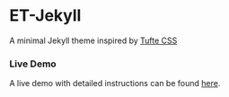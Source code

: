# ET-Jekyll

A minimal Jekyll theme inspired by <a href="https://github.com/edwardtufte/tufte-css">Tufte CSS</a>



### Live Demo

A live demo with detailed instructions can be found <a href="https://et-jekyll.netlify.com/et-jekyll-theme/">here</a>.

